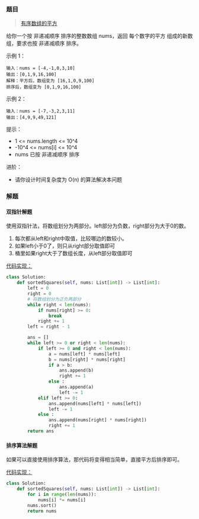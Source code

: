 ### 题目

> [有序数组的平方](https://leetcode-cn.com/problems/squares-of-a-sorted-array/description/)

给你一个按 非递减顺序 排序的整数数组 nums，返回 每个数字的平方 组成的新数组，要求也按 非递减顺序 排序。

示例 1：

```
输入：nums = [-4,-1,0,3,10]
输出：[0,1,9,16,100]
解释：平方后，数组变为 [16,1,0,9,100]
排序后，数组变为 [0,1,9,16,100]
```

示例 2：

```
输入：nums = [-7,-3,2,3,11]
输出：[4,9,9,49,121]
```


提示：

- 1 <= nums.length <= 10^4
- -10^4 <= nums[i] <= 10^4
- nums 已按 非递减顺序 排序


进阶：

- 请你设计时间复杂度为 O(n) 的算法解决本问题

### 解题

#### 双指针解题

使用双指针法，将数组划分为两部分。left部分为负数，right部分为大于0的数。

1. 每次都从left和right中取值，比较哪边的数较小。
2. 如果left小于0了，则只从right部分取值即可
3. 桶里如果right大于了数组长度，从left部分取值即可



[代码实现：](solution.py)

```python
class Solution:
    def sortedSquares(self, nums: List[int]) -> List[int]:
        left = 0
        right = 0
        # 将数组划分为正负两部分
        while right < len(nums):
            if nums[right] >= 0:
                break
            right += 1
        left = right - 1

        ans = []
        while left >= 0 or right < len(nums):
            if left >= 0 and right < len(nums):
                a = nums[left] * nums[left]
                b = nums[right] * nums[right]
                if a > b:
                    ans.append(b)
                    right += 1
                else :
                    ans.append(a)
                    left -= 1
            elif left >= 0:
                ans.append(nums[left] * nums[left])
                left -= 1
            else :
                ans.append(nums[right] * nums[right])
                right += 1
        return ans
```

#### 排序算法解题

如果可以直接使用排序算法，那代码将变得相当简单，直接平方后排序即可。

[代码实现：](solution1.py)

```python
class Solution:
    def sortedSquares(self, nums: List[int]) -> List[int]:
        for i in range(len(nums)):
            nums[i] *= nums[i]
        nums.sort()
        return nums
```

